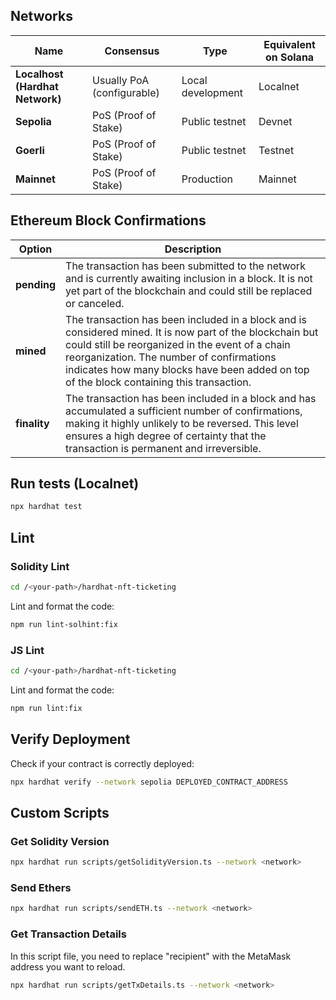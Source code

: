 ## Networks

| Name                            | Consensus                  | Type              | Equivalent on Solana |
|---------------------------------|----------------------------|-------------------|----------------------|
| **Localhost (Hardhat Network)** | Usually PoA (configurable) | Local development | Localnet             |
| **Sepolia**                     | PoS (Proof of Stake)       | Public testnet    | Devnet               |
| **Goerli**                      | PoS (Proof of Stake)       | Public testnet    | Testnet              |
| **Mainnet**                     | PoS (Proof of Stake)       | Production        | Mainnet              |



## Ethereum Block Confirmations

| **Option**    | **Description** |
|---------------|---|
| **pending**   | The transaction has been submitted to the network and is currently awaiting inclusion in a block. It is not yet part of the blockchain and could still be replaced or canceled. |
| **mined**     | The transaction has been included in a block and is considered mined. It is now part of the blockchain but could still be reorganized in the event of a chain reorganization. The number of confirmations indicates how many blocks have been added on top of the block containing this transaction. |
| **finality**  | The transaction has been included in a block and has accumulated a sufficient number of confirmations, making it highly unlikely to be reversed. This level ensures a high degree of certainty that the transaction is permanent and irreversible. |



## Run tests (Localnet)

```bash
npx hardhat test
```



## Lint

### Solidity Lint

```bash
cd /<your-path>/hardhat-nft-ticketing
```

Lint and format the code:

```bash
npm run lint-solhint:fix
```

### JS Lint

```bash
cd /<your-path>/hardhat-nft-ticketing
```

Lint and format the code:

```bash
npm run lint:fix
```



## Verify Deployment

Check if your contract is correctly deployed:

```bash
npx hardhat verify --network sepolia DEPLOYED_CONTRACT_ADDRESS
```



## Custom Scripts

### Get Solidity Version

```bash
npx hardhat run scripts/getSolidityVersion.ts --network <network>
```

### Send Ethers

```bash
npx hardhat run scripts/sendETH.ts --network <network>
```

### Get Transaction Details

In this script file, you need to replace "recipient" with the MetaMask address you want to reload.
```bash
npx hardhat run scripts/getTxDetails.ts --network <network>
```
